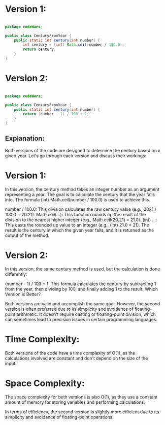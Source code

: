 # Version 1:

```java
 
package codeWars;

public class CenturyFromYear {
    public static int century(int number) {
        int century = (int) Math.ceil(number / 100.0);
        return century;
    }
}
``` 
# Version 2:

```java
 
package codeWars;

public class CenturyFromYear {
    public static int century(int number) {
        return (number - 1) / 100 + 1;
    }
}
```
## Explanation:

Both versions of the code are designed to determine the century based on a given year. Let's go through each version and discuss their workings:

# Version 1:

In this version, the century method takes an integer number as an argument representing a year. The goal is to calculate the century that the year falls into. The formula (int) Math.ceil(number / 100.0) is used to achieve this.

number / 100.0: This division calculates the raw century value (e.g., 2021 / 100.0 = 20.21).
Math.ceil(...): This function rounds up the result of the division to the nearest higher integer (e.g., Math.ceil(20.21) = 21.0).
(int) ...: This casts the rounded up value to an integer (e.g., (int) 21.0 = 21).
The result is the century in which the given year falls, and it is returned as the output of the method.

# Version 2:

In this version, the same century method is used, but the calculation is done differently:

(number - 1) / 100 + 1: This formula calculates the century by subtracting 1 from the year, then dividing by 100, and finally adding 1 to the result.
Which Version is Better?

Both versions are valid and accomplish the same goal. However, the second version is often preferred due to its simplicity and avoidance of floating-point arithmetic. It doesn't require casting or floating-point division, which can sometimes lead to precision issues in certain programming languages.

# Time Complexity:

Both versions of the code have a time complexity of O(1), as the calculations involved are constant and don't depend on the size of the input.

# Space Complexity:

The space complexity for both versions is also O(1), as they use a constant amount of memory for storing variables and performing calculations.

In terms of efficiency, the second version is slightly more efficient due to its simplicity and avoidance of floating-point operations.
